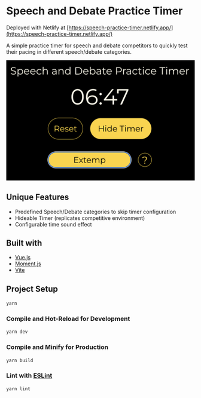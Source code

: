 # Speech and Debate Practice Timer

Deployed with Netlify at [https://speech-practice-timer.netlify.app/](https://speech-practice-timer.netlify.app/)

A simple practice timer for speech and debate competitors to quickly test their pacing in different speech/debate categories.

![alt Speech and Debate Timer Demo Screenshot](./documentation/speech-timer-demo.png 'Speech and Debate Timer Demo Screenshot')

## Unique Features

- Predefined Speech/Debate categories to skip timer configuration
- Hideable Timer (replicates competitive environment)
- Configurable time sound effect

## Built with

- [Vue.js](https://vuejs.org/)
- [Moment.js](https://momentjs.com/)
- [Vite](https://vite.dev/)

## Project Setup

```sh
yarn
```

### Compile and Hot-Reload for Development

```sh
yarn dev
```

### Compile and Minify for Production

```sh
yarn build
```

### Lint with [ESLint](https://eslint.org/)

```sh
yarn lint
```
